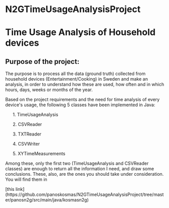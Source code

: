# N2GTimeUsageAnalysisProject
<h1>Time Usage Analysis of Household devices</h1>
<h2>Purpose of the project:  </h2>
<p>The purpose is to process all the data (ground truth) collected from household devices (Entertainment/Cooking) in Sweden and make an analysis, in order to understand how these are used, how often and in which hours, days, weeks or months of the year.</p>
<p>Based on the project requirements and the need for time analysis of every device's usage, the following 5 classes have been implemented in Java: 
<ol>
1. TimeUsageAnalysis</ol>
<ol>
2. CSVReader</ol>
<ol>
3. TXTReader</ol>
<ol>
4. CSVWriter</ol>
<ol>
5. XYTimeMeasurements</ol>
<p>Among these, only the first two (TimeUsageAnalysis and CSVReader classes) are enough to return all the information I need, and draw some conclusions. These, also, are the ones you should take under consideration. You will find them in </p><a>[this link](https://github.com/panoskosmas/N2GTimeUsageAnalysisProject/tree/master/panosn2g/src/main/java/kosmasn2g)</a>
